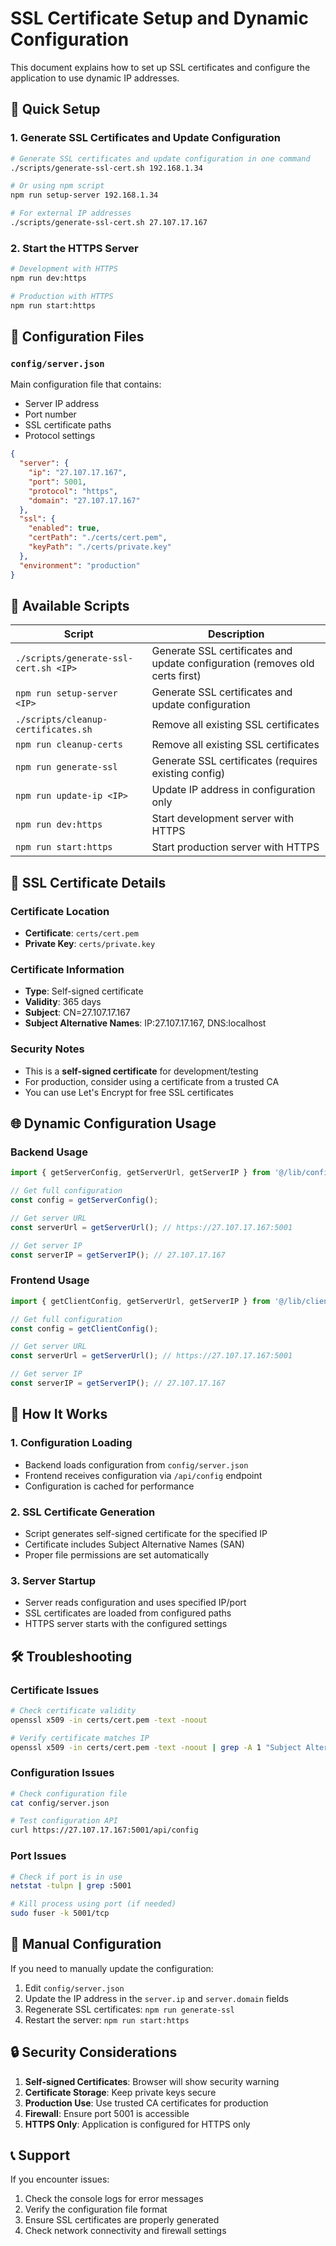 # SSL Certificate Setup and Dynamic Configuration

This document explains how to set up SSL certificates and configure the application to use dynamic IP addresses.

## 🚀 Quick Setup

### 1. Generate SSL Certificates and Update Configuration

```bash
# Generate SSL certificates and update configuration in one command
./scripts/generate-ssl-cert.sh 192.168.1.34

# Or using npm script
npm run setup-server 192.168.1.34

# For external IP addresses
./scripts/generate-ssl-cert.sh 27.107.17.167
```

### 2. Start the HTTPS Server

```bash
# Development with HTTPS
npm run dev:https

# Production with HTTPS
npm run start:https
```

## 📁 Configuration Files

### `config/server.json`
Main configuration file that contains:
- Server IP address
- Port number
- SSL certificate paths
- Protocol settings

```json
{
  "server": {
    "ip": "27.107.17.167",
    "port": 5001,
    "protocol": "https",
    "domain": "27.107.17.167"
  },
  "ssl": {
    "enabled": true,
    "certPath": "./certs/cert.pem",
    "keyPath": "./certs/private.key"
  },
  "environment": "production"
}
```

## 🔧 Available Scripts

| Script | Description |
|--------|-------------|
| `./scripts/generate-ssl-cert.sh <IP>` | Generate SSL certificates and update configuration (removes old certs first) |
| `npm run setup-server <IP>` | Generate SSL certificates and update configuration |
| `./scripts/cleanup-certificates.sh` | Remove all existing SSL certificates |
| `npm run cleanup-certs` | Remove all existing SSL certificates |
| `npm run generate-ssl` | Generate SSL certificates (requires existing config) |
| `npm run update-ip <IP>` | Update IP address in configuration only |
| `npm run dev:https` | Start development server with HTTPS |
| `npm run start:https` | Start production server with HTTPS |

## 🔐 SSL Certificate Details

### Certificate Location
- **Certificate**: `certs/cert.pem`
- **Private Key**: `certs/private.key`

### Certificate Information
- **Type**: Self-signed certificate
- **Validity**: 365 days
- **Subject**: CN=27.107.17.167
- **Subject Alternative Names**: IP:27.107.17.167, DNS:localhost

### Security Notes
- This is a **self-signed certificate** for development/testing
- For production, consider using a certificate from a trusted CA
- You can use Let's Encrypt for free SSL certificates

## 🌐 Dynamic Configuration Usage

### Backend Usage
```typescript
import { getServerConfig, getServerUrl, getServerIP } from '@/lib/config';

// Get full configuration
const config = getServerConfig();

// Get server URL
const serverUrl = getServerUrl(); // https://27.107.17.167:5001

// Get server IP
const serverIP = getServerIP(); // 27.107.17.167
```

### Frontend Usage
```typescript
import { getClientConfig, getServerUrl, getServerIP } from '@/lib/client-config';

// Get full configuration
const config = getClientConfig();

// Get server URL
const serverUrl = getServerUrl(); // https://27.107.17.167:5001

// Get server IP
const serverIP = getServerIP(); // 27.107.17.167
```

## 🔄 How It Works

### 1. Configuration Loading
- Backend loads configuration from `config/server.json`
- Frontend receives configuration via `/api/config` endpoint
- Configuration is cached for performance

### 2. SSL Certificate Generation
- Script generates self-signed certificate for the specified IP
- Certificate includes Subject Alternative Names (SAN)
- Proper file permissions are set automatically

### 3. Server Startup
- Server reads configuration and uses specified IP/port
- SSL certificates are loaded from configured paths
- HTTPS server starts with the configured settings

## 🛠️ Troubleshooting

### Certificate Issues
```bash
# Check certificate validity
openssl x509 -in certs/cert.pem -text -noout

# Verify certificate matches IP
openssl x509 -in certs/cert.pem -text -noout | grep -A 1 "Subject Alternative Name"
```

### Configuration Issues
```bash
# Check configuration file
cat config/server.json

# Test configuration API
curl https://27.107.17.167:5001/api/config
```

### Port Issues
```bash
# Check if port is in use
netstat -tulpn | grep :5001

# Kill process using port (if needed)
sudo fuser -k 5001/tcp
```

## 📝 Manual Configuration

If you need to manually update the configuration:

1. Edit `config/server.json`
2. Update the IP address in the `server.ip` and `server.domain` fields
3. Regenerate SSL certificates: `npm run generate-ssl`
4. Restart the server: `npm run start:https`

## 🔒 Security Considerations

1. **Self-signed Certificates**: Browser will show security warning
2. **Certificate Storage**: Keep private keys secure
3. **Production Use**: Use trusted CA certificates for production
4. **Firewall**: Ensure port 5001 is accessible
5. **HTTPS Only**: Application is configured for HTTPS only

## 📞 Support

If you encounter issues:
1. Check the console logs for error messages
2. Verify the configuration file format
3. Ensure SSL certificates are properly generated
4. Check network connectivity and firewall settings